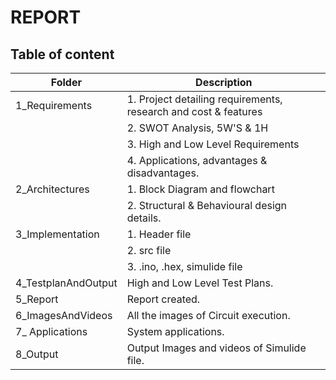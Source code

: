 # REPORT 
## Table of content
 | Folder               |            	Description                        |
   |----------------------|------------------------------------------------
   | 1_Requirements	      | 1. Project detailing requirements, research and cost & features
   |                      | 2. SWOT Analysis, 5W'S & 1H
   |                      | 3. High and Low Level Requirements
   |                      | 4. Applications, advantages & disadvantages. 
   | 2_Architectures      | 1. Block Diagram and flowchart
   |                      | 2. Structural & Behavioural design details.
   | 3_Implementation     |	1. Header file
   |                      | 2. src file
   |                      | 3. .ino, .hex, simulide file
   | 4_TestplanAndOutput 	| High and Low Level Test Plans.
   | 5_Report             | Report created.
   | 6_ImagesAndVideos    | All the images  of Circuit execution.
   | 7_ Applications      | System applications.
   | 8_Output             | Output Images and videos of Simulide file.

